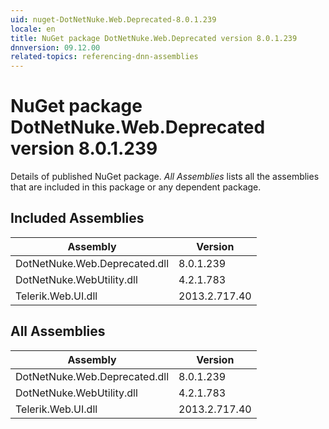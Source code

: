```yaml
---
uid: nuget-DotNetNuke.Web.Deprecated-8.0.1.239
locale: en
title: NuGet package DotNetNuke.Web.Deprecated version 8.0.1.239
dnnversion: 09.12.00
related-topics: referencing-dnn-assemblies
---
```


# NuGet package DotNetNuke.Web.Deprecated version 8.0.1.239
Details of published NuGet package.
*All Assemblies* lists all the assemblies that are included in this package or any dependent package.

## Included Assemblies

|Assembly|Version|
|---|---|
|DotNetNuke.Web.Deprecated.dll|8.0.1.239|
|DotNetNuke.WebUtility.dll|4.2.1.783|
|Telerik.Web.UI.dll|2013.2.717.40|

## All Assemblies

|Assembly|Version|
|---|---|
|DotNetNuke.Web.Deprecated.dll|8.0.1.239|
|DotNetNuke.WebUtility.dll|4.2.1.783|
|Telerik.Web.UI.dll|2013.2.717.40|

